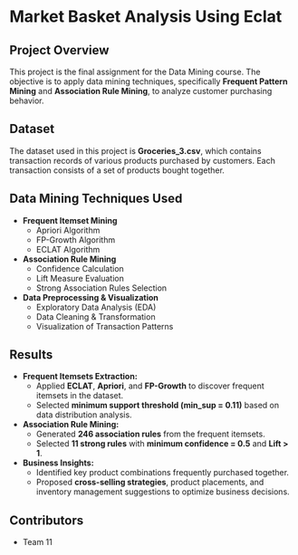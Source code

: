# Market Basket Analysis Using Eclat

## Project Overview
This project is the final assignment for the Data Mining course. The objective is to apply data mining techniques, specifically **Frequent Pattern Mining** and **Association Rule Mining**, to analyze customer purchasing behavior.

## Dataset
The dataset used in this project is **Groceries_3.csv**, which contains transaction records of various products purchased by customers. Each transaction consists of a set of products bought together.

## Data Mining Techniques Used
- **Frequent Itemset Mining**
  - Apriori Algorithm
  - FP-Growth Algorithm
  - ECLAT Algorithm
- **Association Rule Mining**
  - Confidence Calculation
  - Lift Measure Evaluation
  - Strong Association Rules Selection
- **Data Preprocessing & Visualization**
  - Exploratory Data Analysis (EDA)
  - Data Cleaning & Transformation
  - Visualization of Transaction Patterns

## Results
- **Frequent Itemsets Extraction:**
  - Applied **ECLAT**, **Apriori**, and **FP-Growth** to discover frequent itemsets in the dataset.
  - Selected **minimum support threshold (min_sup = 0.11)** based on data distribution analysis.
- **Association Rule Mining:**
  - Generated **246 association rules** from the frequent itemsets.
  - Selected **11 strong rules** with **minimum confidence = 0.5** and **Lift > 1**.
- **Business Insights:**
  - Identified key product combinations frequently purchased together.
  - Proposed **cross-selling strategies**, product placements, and inventory management suggestions to optimize business decisions.

## Contributors
- Team 11
